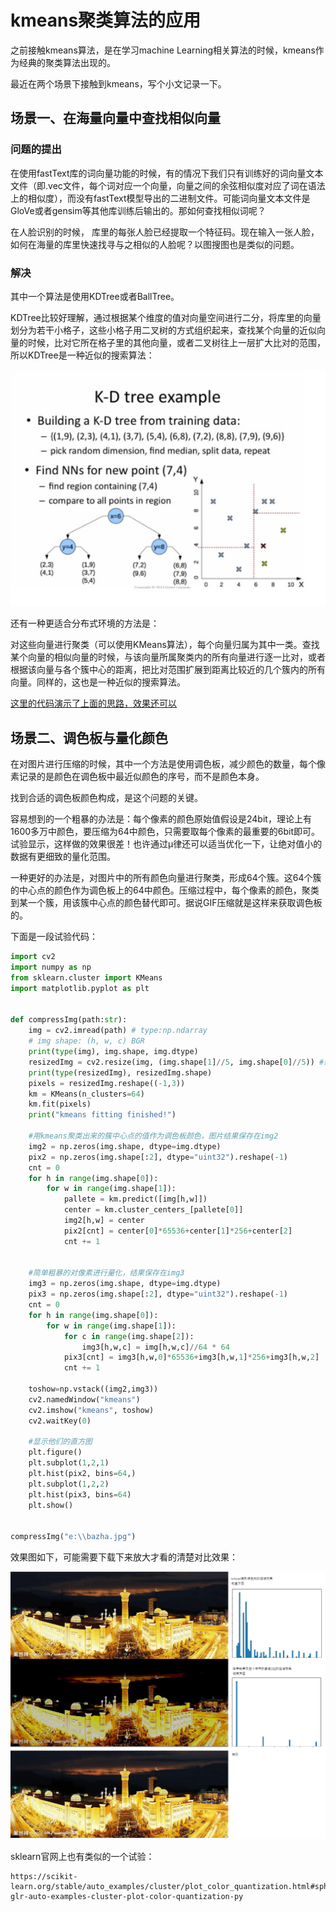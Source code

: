 # kmeans聚类算法的应用

之前接触kmeans算法，是在学习machine Learning相关算法的时候，kmeans作为经典的聚类算法出现的。

最近在两个场景下接触到kmeans，写个小文记录一下。

## 场景一、在海量向量中查找相似向量

### 问题的提出

在使用fastText库的词向量功能的时候，有的情况下我们只有训练好的词向量文本文件（即.vec文件，每个词对应一个向量，向量之间的余弦相似度对应了词在语法上的相似度），而没有fastText模型导出的二进制文件。可能词向量文本文件是GloVe或者gensim等其他库训练后输出的。那如何查找相似词呢？

在人脸识别的时候， 库里的每张人脸已经提取一个特征码。现在输入一张人脸，如何在海量的库里快速找寻与之相似的人脸呢？以图搜图也是类似的问题。

### 解决

其中一个算法是使用KDTree或者BallTree。

KDTree比较好理解，通过根据某个维度的值对向量空间进行二分，将库里的向量划分为若干小格子，这些小格子用二叉树的方式组织起来，查找某个向量的近似向量的时候，比对它所在格子里的其他向量，或者二叉树往上一层扩大比对的范围，所以KDTree是一种近似的搜索算法：

![这里有张图片](img/kmeans/kdtree.jpg)

还有一种更适合分布式环境的方法是：

对这些向量进行聚类（可以使用KMeans算法），每个向量归属为其中一类。查找某个向量的相似向量的时候，与该向量所属聚类内的所有向量进行逐一比对，或者根据该向量与各个簇中心的距离，把比对范围扩展到距离比较近的几个簇内的所有向量。同样的，这也是一种近似的搜索算法。

[这里的代码演示了上面的思路，效果还可以](https://github.com/bisonliao/daydayup/blob/master/mxnet/fastText_LoadVecFileOnly.py)

## 场景二、调色板与量化颜色

在对图片进行压缩的时候，其中一个方法是使用调色板，减少颜色的数量，每个像素记录的是颜色在调色板中最近似颜色的序号，而不是颜色本身。

找到合适的调色板颜色构成，是这个问题的关键。

容易想到的一个粗暴的办法是：每个像素的颜色原始值假设是24bit，理论上有1600多万中颜色，要压缩为64中颜色，只需要取每个像素的最重要的6bit即可。试验显示，这样做的效果很差！也许通过μ律还可以适当优化一下，让绝对值小的数据有更细致的量化范围。

一种更好的办法是，对图片中的所有颜色向量进行聚类，形成64个簇。这64个簇的中心点的颜色作为调色板上的64中颜色。压缩过程中，每个像素的颜色，聚类到某一个簇，用该簇中心点的颜色替代即可。据说GIF压缩就是这样来获取调色板的。

下面是一段试验代码：

```python
import cv2
import numpy as np
from sklearn.cluster import KMeans
import matplotlib.pyplot as plt


def compressImg(path:str):
    img = cv2.imread(path) # type:np.ndarray
    # img shape: (h, w, c) BGR
    print(type(img), img.shape, img.dtype)
    resizedImg = cv2.resize(img, (img.shape[1]//5, img.shape[0]//5)) #缩小图片，用它的像素来训练kmeans会快些
    print(type(resizedImg), resizedImg.shape)
    pixels = resizedImg.reshape((-1,3))
    km = KMeans(n_clusters=64)
    km.fit(pixels)
    print("kmeans fitting finished!")

    #用kmeans聚类出来的簇中心点的值作为调色板颜色，图片结果保存在img2
    img2 = np.zeros(img.shape, dtype=img.dtype)
    pix2 = np.zeros(img.shape[:2], dtype="uint32").reshape(-1)
    cnt = 0
    for h in range(img.shape[0]):
        for w in range(img.shape[1]):
            pallete = km.predict([img[h,w]])
            center = km.cluster_centers_[pallete[0]]
            img2[h,w] = center
            pix2[cnt] = center[0]*65536+center[1]*256+center[2]
            cnt += 1


    #简单粗暴的对像素进行量化，结果保存在img3
    img3 = np.zeros(img.shape, dtype=img.dtype)
    pix3 = np.zeros(img.shape[:2], dtype="uint32").reshape(-1)
    cnt = 0
    for h in range(img.shape[0]):
        for w in range(img.shape[1]):
            for c in range(img.shape[2]):
                img3[h,w,c] = img[h,w,c]//64 * 64
            pix3[cnt] = img3[h,w,0]*65536+img3[h,w,1]*256+img3[h,w,2]
            cnt += 1

    toshow=np.vstack((img2,img3))
    cv2.namedWindow("kmeans")
    cv2.imshow("kmeans", toshow)
    cv2.waitKey(0)

    #显示他们的直方图
    plt.figure()
    plt.subplot(1,2,1)
    plt.hist(pix2, bins=64,)
    plt.subplot(1,2,2)
    plt.hist(pix3, bins=64)
    plt.show()


compressImg("e:\\bazha.jpg")
```

效果图如下，可能需要下载下来放大才看的清楚对比效果：

![这里有张图片](img/kmeans/pallete.jpg)

sklearn官网上也有类似的一个试验：

```
https://scikit-learn.org/stable/auto_examples/cluster/plot_color_quantization.html#sphx-glr-auto-examples-cluster-plot-color-quantization-py
```

